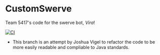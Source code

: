 # CustomSwerve

Team 5417's code for the swerve bot, _Vira_!

[![CI](https://github.com/frc5417/CustomSwerve/actions/workflows/main.yml/badge.svg)](https://github.com/frc5417/CustomSwerve/actions/workflows/main.yml)

- This branch is an attempt by Joshua Vigel to refactor the code to be more easily readable and compliable to Java standards.
